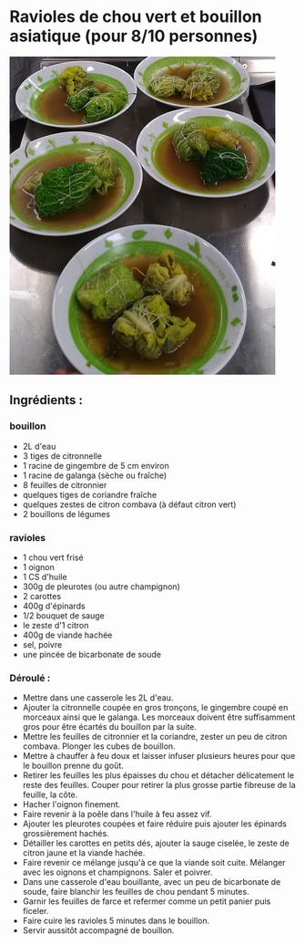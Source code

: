 # Ravioles de chou vert et bouillon asiatique (pour 8/10 personnes)
![Illustration](https://raw.githubusercontent.com/akakeronos/recette-gourmandignes/master/images/raviole-chou.jpg)
## Ingrédients :

### bouillon
* 2L d'eau
* 3 tiges de citronnelle
* 1 racine de gingembre de 5 cm environ
* 1 racine de galanga (sèche ou fraîche)
* 8 feuilles de citronnier
* quelques tiges de coriandre fraîche
* quelques zestes de citron combava (à défaut citron vert)
* 2 bouillons de légumes  

### ravioles  
* 1 chou vert frisé
* 1 oignon
* 1 CS d'huile
* 300g de pleurotes (ou autre champignon)
* 2 carottes
* 400g d'épinards
* 1/2 bouquet de sauge
* le zeste d'1 citron
* 400g de viande hachée
* sel, poivre
* une pincée de bicarbonate de soude

### Déroulé :

* Mettre dans une casserole les 2L d'eau. 
* Ajouter la citronnelle coupée en gros tronçons, le gingembre coupé en morceaux ainsi que le galanga. Les morceaux doivent être suffisamment gros pour être écartés du bouillon par la suite.   
* Mettre les feuilles de citronnier et la coriandre, zester un peu de citron combava. Plonger les cubes de bouillon.  
* Mettre à chauffer à feu doux et laisser infuser plusieurs heures pour que le bouillon prenne du goût.  
* Retirer les feuilles les plus épaisses du chou et détacher délicatement le reste des feuilles. Couper pour retirer la plus grosse partie fibreuse de la feuille, la côte.  
* Hacher l'oignon finement.  
* Faire revenir à la poêle dans l'huile à feu assez vif.  
* Ajouter les pleurotes coupées et faire réduire puis ajouter les épinards grossièrement hachés.  
* Détailler les carottes en petits dés, ajouter la sauge ciselée, le zeste de citron jaune et la viande hachée.  
* Faire revenir ce mélange jusqu'à ce que la viande soit cuite. Mélanger avec les oignons et champignons. Saler et poivrer.  
* Dans une casserole d'eau bouillante, avec un peu de bicarbonate de soude, faire blanchir les feuilles de chou pendant 5 minutes.  
* Garnir les feuilles de farce et refermer comme un petit panier puis ficeler.  
* Faire cuire les ravioles 5 minutes dans le bouillon.  
* Servir aussitôt accompagné de bouillon.
